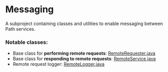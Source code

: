 # Messaging

A subproject containing classes and utilities to enable messaging between Path services.

### Notable classes:

* Base class for **performing remote requests**: [RemoteRequester.java](src/main/java/com/mx/path/api/connect/messaging/remote/RemoteRequester.java)
* Base class for **responding to remote requests**: [RemoteService.java](src/main/java/com/mx/path/api/connect/messaging/remote/RemoteService.java)
* Remote request logger: [RemoteLogger.java](src/main/java/com/mx/path/api/connect/messaging/remote/RemoteLogger.java)